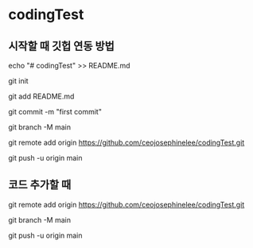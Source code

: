 # codingTest

## 시작할 때 깃헙 연동 방법
echo "# codingTest" >> README.md   

git init

git add README.md

git commit -m "first commit"

git branch -M main

git remote add origin https://github.com/ceojosephinelee/codingTest.git

git push -u origin main

## 코드 추가할 때
git remote add origin https://github.com/ceojosephinelee/codingTest.git

git branch -M main

git push -u origin main


